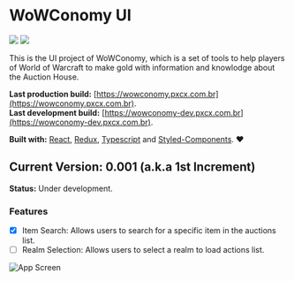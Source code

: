 # WoWConomy UI

![](https://github.com/pxcx/wowconomy-ui/workflows/Continuous%20Integration/badge.svg)
![](https://github.com/pxcx/wowconomy-ui//workflows/Continuous%20Deployment/badge.svg)

This is the UI project of WoWConomy, which is a set of tools to help players of World of Warcraft to make gold 
with information and knowlodge about the Auction House.

**Last production build:** [https://wowconomy.pxcx.com.br](https://wowconomy.pxcx.com.br).  
**Last development build:** [https://wowconomy-dev.pxcx.com.br](https://wowconomy-dev.pxcx.com.br).

**Built with:** [React](https://reactjs.org), [Redux](https://redux.js.org), [Typescript](https://www.typescriptlang.org) and [Styled-Components](https://styled-components.com). :heart:

## Current Version: 0.001 (a.k.a 1st Increment)

**Status:** Under development.

### Features
- [x] Item Search: Allows users to search for a specific item in the auctions list.
- [ ] Realm Selection: Allows users to select a realm to load actions list.

![App Screen](https://wowconomy.pxcx.com.br/screens/wowconomy_0_001.png)
